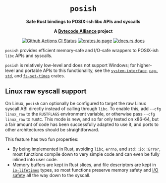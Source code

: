 <div align="center">
  <h1><code>posish</code></h1>

  <p>
    <strong>Safe Rust bindings to POSIX-ish libc APIs and syscalls</strong>
  </p>

  <strong>A <a href="https://bytecodealliance.org/">Bytecode Alliance</a> project</strong>

  <p>
    <a href="https://github.com/bytecodealliance/posish/actions?query=workflow%3ACI"><img src="https://github.com/bytecodealliance/posish/workflows/CI/badge.svg" alt="Github Actions CI Status" /></a>
    <a href="https://crates.io/crates/posish"><img src="https://img.shields.io/crates/v/posish.svg" alt="crates.io page" /></a>
    <a href="https://docs.rs/posish"><img src="https://docs.rs/posish/badge.svg" alt="docs.rs docs" /></a>
  </p>
</div>

`posish` provides efficient memory-safe and I/O-safe wrappers to POSIX-ish
`libc` APIs and syscalls.

`posish` is relatively low-level and does not support Windows; for higher-level
and portable APIs to this functionality, see the [`system-interface`],
[`cap-std`], and [`fs-set-times`] crates.

## Linux raw syscall support

On Linux, `posish` can optionally be configured to target the raw
Linux syscall ABI directly instead of calling through `libc`. To enable this,
add `--cfg linux_raw` to the `RUSTFLAGS` environment variable, or otherwise
pass `--cfg linux_raw` to rustc. This mode is new, and so far only tested on
x86-64, but a fair amount of code has been successfully adapted to use it,
and ports to other architectures should be straightforward.

This feature has two fun properties:
 - By being implemented in Rust, avoiding `libc`, `errno`, and
   `std::io::Error`, most functions compile down to very simple code and can
   even be fully inlined into user code.
 - Memory buffers are kept in Rust slices, and file descriptors are kept in
   [`io-lifetimes`] types, so most functions preserve memory safety and
   [I/O safety] all the way down to the syscall.

[`std`]: https://doc.rust-lang.org/std/
[`getrandom`]: https://crates.io/crates/getrandom
[`errno`]: https://crates.io/crates/errno
[`system-interface`]: https://crates.io/crates/system-interface
[`fs-set-times`]: https://crates.io/crates/fs-set-times
[`io-lifetimes`]: https://crates.io/crates/io-lifetimes
[`cap-std`]: https://crates.io/crates/cap-std
[I/O safety]: https://github.com/sunfishcode/io-lifetimes

